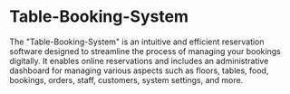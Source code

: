 # Table-Booking-System
The "Table-Booking-System" is an intuitive and  efficient reservation software designed to streamline the  process of managing your bookings digitally. It enables online reservations and includes an  administrative dashboard for managing various aspects such as floors,  tables, food, bookings, orders, staff,  customers, system settings, and more. 
